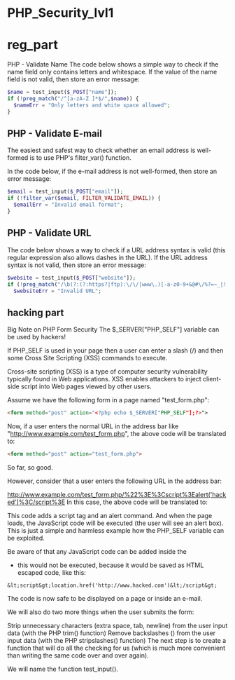 # PHP_Security_lvl1

# reg_part

PHP - Validate Name
The code below shows a simple way to check if the name field only contains letters and whitespace. If the value of the name field is not valid, then store an error message:
```php
$name = test_input($_POST["name"]);
if (!preg_match("/^[a-zA-Z ]*$/",$name)) {
  $nameErr = "Only letters and white space allowed";
}

```

## PHP - Validate E-mail
The easiest and safest way to check whether an email address is well-formed is to use PHP's filter_var() function.

In the code below, if the e-mail address is not well-formed, then store an error message:

```php
$email = test_input($_POST["email"]);
if (!filter_var($email, FILTER_VALIDATE_EMAIL)) {
  $emailErr = "Invalid email format";
}
```

## PHP - Validate URL
The code below shows a way to check if a URL address syntax is valid (this regular expression also allows dashes in the URL). If the URL address syntax is not valid, then store an error message:

```php
$website = test_input($_POST["website"]);
if (!preg_match("/\b(?:(?:https?|ftp):\/\/|www\.)[-a-z0-9+&@#\/%?=~_|!:,.;]*[-a-z0-9+&@#\/%=~_|]/i",$website)) {
  $websiteErr = "Invalid URL";
```


## hacking part
Big Note on PHP Form Security
The $_SERVER["PHP_SELF"] variable can be used by hackers!

If PHP_SELF is used in your page then a user can enter a slash (/) and then some Cross Site Scripting (XSS) commands to execute.

Cross-site scripting (XSS) is a type of computer security vulnerability typically found in Web applications. XSS enables attackers to inject client-side script into Web pages viewed by other users.

Assume we have the following form in a page named "test_form.php":

```html
<form method="post" action="<?php echo $_SERVER["PHP_SELF"];?>">
  ```
Now, if a user enters the normal URL in the address bar like "http://www.example.com/test_form.php", the above code will be translated to:

```html
<form method="post" action="test_form.php">
  ```
So far, so good.

However, consider that a user enters the following URL in the address bar:

http://www.example.com/test_form.php/%22%3E%3Cscript%3Ealert('hacked')%3C/script%3E
In this case, the above code will be translated to:

<form method="post" action="test_form.php/"><script>alert('hacked')</script>
This code adds a script tag and an alert command. And when the page loads, the JavaScript code will be executed (the user will see an alert box). This is just a simple and harmless example how the PHP_SELF variable can be exploited.

Be aware of that any JavaScript code can be added inside the <script> tag! A hacker can redirect the user to a file on another server, and that file can hold malicious code that can alter the global variables or submit the form to another address to save the user data, for example.

How To Avoid $_SERVER["PHP_SELF"] Exploits?
$_SERVER["PHP_SELF"] exploits can be avoided by using the htmlspecialchars() function.

The form code should look like this:

```html
<form method="post" action="<?php echo htmlspecialchars($_SERVER["PHP_SELF"]);?>">
  ```
The htmlspecialchars() function converts special characters to HTML entities. Now if the user tries to exploit the PHP_SELF variable, it will result in the following output:

```html
<form method="post" action="test_form.php/&quot;&gt;&lt;script&gt;alert('hacked')&lt;/script&gt;">
  ```
The exploit attempt fails, and no harm is done!

Validate Form Data With PHP
The first thing we will do is to pass all variables through PHP's htmlspecialchars() function.

When we use the htmlspecialchars() function; then if a user tries to submit the following in a text field:

<script>location.href('http://www.hacked.com')</script>

- this would not be executed, because it would be saved as HTML escaped code, like this:

```
&lt;script&gt;location.href('http://www.hacked.com')&lt;/script&gt;
```

The code is now safe to be displayed on a page or inside an e-mail.

We will also do two more things when the user submits the form:

Strip unnecessary characters (extra space, tab, newline) from the user input data (with the PHP trim() function)
Remove backslashes (\) from the user input data (with the PHP stripslashes() function)
The next step is to create a function that will do all the checking for us (which is much more convenient than writing the same code over and over again).

We will name the function test_input().
